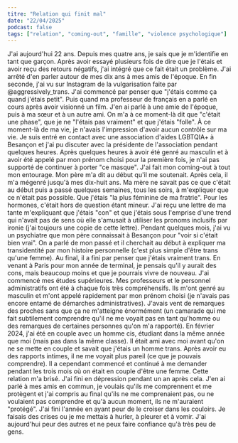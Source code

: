 ```yaml
---
titre: "Relation qui finit mal"
date: "22/04/2025"
podcast: false
tags: ["relation", "coming-out", "famille", "violence psychologique"]
---
```


J'ai aujourd'hui 22 ans. Depuis mes quatre ans, je sais que je m'identifie en tant que garçon. Après avoir essayé plusieurs fois de dire que je l'étais et avoir reçu des retours négatifs, j'ai intégré que ce fait était un problème. J'ai arrêté d'en parler autour de mes dix ans à mes amis de l'époque.
En fin seconde, j'ai vu sur Instagram de la vulgarisation faite par @aggressively_trans. J'ai commencé par penser que "j'étais comme ça quand j'étais petit". Puis quand ma professeur de français en a parlé en cours après avoir visionné un film. J'en ai parlé à une amie de l'époque, puis à ma sœur et à un autre ami. On m'a à ce moment-là dit que "c'était une phase", que je ne "l'étais pas vraiment" et que j'étais "folle".
À ce moment-là de ma vie, je n'avais l'impression d'avoir aucun contrôle sur ma vie. Je suis entré en contact avec une association d'aides LGBTQIA+ à Besançon et j'ai pu discuter avec la présidente de l'association pendant quelques heures. Après quelques heures à avoir été genré au masculin et à avoir été appelé par mon prénom choisi pour la première fois, je n'ai pas supporté de continuer à porter "ce masque". J'ai fait mon coming-out à tout mon entourage.
Mon père m'a dit au début qu'il me soutenait. Après cela, il m'a mégenré jusqu'à mes dix-huit ans. Ma mère ne savait pas ce que c'était au début puis a passé quelques semaines, tous les soirs, à m'expliquer que ce n'était pas possible. Que j'étais "la plus féminine de ma fratrie". Pour les hormones, c'était hors de question étant mineur.
J'ai reçu une lettre de ma tante m'expliquant que j'étais "con" et que j'étais sous l'emprise d'une trend qui n'avait pas de sens où elle s'amusait à utiliser les pronoms inclusifs par ironie (j'ai toujours une copie de cette lettre).
Pendant quelques mois, j'ai vu un psychiatre que mon père connaissait à Besançon pour "voir si c'était bien vrai". On a parlé de mon passé et il cherchait au début à expliquer ma transidentité par mon histoire personnelle (c'est plus simple d'être trans qu'une femme). Au final, il a fini par penser que j'étais vraiment trans.
En venant à Paris pour mon année de terminal, je pensais qu'il y aurait des cons, mais beaucoup moins et que je pourrais vivre de nouveau. J'ai commencé mes études supérieures. Mes professeurs et le personnel administratifs ont été à chaque fois très compréhensifs. Ils m'ont genré au masculin et m'ont appelé rapidement par mon prénom choisi (je n'avais pas encore entamé de démarches administratives).
J'avais vent de remarques des proches sans que ça ne m'atteigne énormément (un camarade qui me fait subtilement comprendre qu'il ne me voyait pas en tant qu'homme ou des remarques de certaines personnes qu'on m'a rapporté).
En février 2024, j'ai été en couple avec un homme cis, étudiant dans la même année que moi (mais pas dans la même classe). Il était ami avec moi avant qu'on ne se mette en couple et savait que j'étais un homme trans. Après avoir eu des rapports intimes, il ne me voyait plus pareil (ce que je pouvais comprendre). Il a cependant commencé et continué à me demander pendant les trois mois où on était en couple d'être une femme. Cette relation m'a brisé. J'ai fini en dépression pendant un an après cela.
J'en ai parlé à mes amis en commun, je voulais qu'ils me comprennent et me protègent et j'ai compris au final qu'ils ne me comprenaient pas, ou ne voulaient pas comprendre et qu'à aucun moment, ils ne m'auraient "protégé". J'ai fini l'année en ayant peur de le croiser dans les couloirs. Je faisais des crises ou je me mettais à hurler, à pleurer et à vomir.
J'ai aujourd'hui peur des autres et ne peux faire confiance qu'à très peu de gens.
